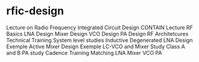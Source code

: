 # rfic-design
Lecture on Radio Frequency Integrated Circuit Design
CONTAIN 
  Lecture
    RF Basics
    LNA Design
    Mixer Design
    VCO Design
    PA Design
    RF Architetcures
  Technical Training
    System level studies
    Inductive Degenerated LNA Design Exemple
    Active Mixer Design Exemple
    LC-VCO and Mixer Study
    Class A and B PA study
  Cadence Training
    Matching
    LNA
    Mixer
    VCO
    PA
